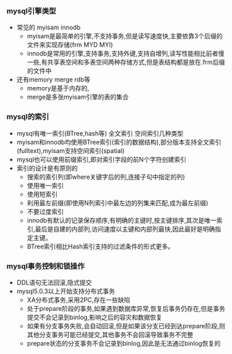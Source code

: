 ### mysql引擎类型
- 常见的 myisam innodb
    - myisam是最简单的引擎,不支持事务,但是读写速度快,主要依靠3个后缀的文件来实现存储(frm MYD MYI)
    - innodb是常用的引擎,支持事务,支持外键,支持自增列,读写性能相比前者慢一些,有共享表空间和多表空间两种存储方式,但是表结构都是放在.frm后缀的文件中
- 还有memory merge rdb等
    - memory是基于内存的,
    - merge是多张myisam引擎的表的集合

### mysql的索引
- mysql有唯一索引(BTree,hash等) 全文索引 空间索引几种类型
- myisam和innodb均使用BTree索引(索引的数据结构),部分版本支持全文索引(fulltext),myisam支持空间索引(spatial)
- mysql也可以使用前缀索引,即对索引字段的前N个字符创建索引
- 索引的设计是有原则的
    - 搜索的索引列(即where关键字后的列,连接子句中指定的列)
    - 使用唯一索引
    - 使用短索引
    - 利用最左前缀(即使用N列索引中最左边的列集来匹配,成为最左前缀)
    - 不要过度索引
    - innodb有默认的记录保存顺序,有明确的主键时,按主键排序,其次是唯一索引,最后是自建的内部列,访问速度以主键和内部列最快,因此最好是明确指定主键。
    - BTree索引相比Hash索引支持的过滤条件的形式更多。

### mysql事务控制和锁操作
- DDL语句无法回滚,隐式提交
- mysql5.0.3以上开始支持分布式事务
    - XA分布式事务,采用2PC,存在一些缺陷
    - 处于prepare阶段的事务,如果遇到数据库异常,恢复后事务仍存在,但是事务提交不会记录到binlog,影响之后的容灾和数据恢复
    - 如果有分支事务失败,会自动回滚,但是如果该分支已经到达prepare阶段,则其他分支事务可能已经提交,其他事务不会回滚导致事务不完整
    - prepare状态的分支事务不会记录到binlog,因此是无法通过binlog恢复的